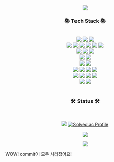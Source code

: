 
<p align="center">
<img src="https://capsule-render.vercel.app/api?type=waving&color=timeGradient&height=200&text=HYUN%20SEUNG&animation=blink&fontColor=FFFFFF&fontSize=60" />
<!-- https://github.com/kyechan99/capsule-render#how-to-use --> <!-- header 사용법 -->
</p>

<h3 align="center">📚 Tech Stack 📚</h3>

<div align="center">
  <br>
  <img src="https://img.shields.io/badge/Java-007396.svg?&style=for-the-badge&logo=Java&logoColor=white"/>
  <img src="https://img.shields.io/badge/C-A8B9CC.svg?&style=for-the-badge&logo=C&logoColor=white"/>
  <img src="https://img.shields.io/badge/C++-00599C.svg?&style=for-the-badge&logo=Cplusplus&logoColor=white"/>
  <br>
  <img src="https://img.shields.io/badge/Spring-6DB33F.svg?&style=for-the-badge&logo=Spring&logoColor=white"/>
  <img src="https://img.shields.io/badge/Spring%20Boot-6DB33F.svg?&style=for-the-badge&logo=SpringBoot&logoColor=white"/>
  <img src="https://img.shields.io/badge/Spring%20Security-6DB33F.svg?&style=for-the-badge&logo=SpringSecurity&logoColor=white"/>
  <img src="https://img.shields.io/badge/JPA-6DB33F.svg?&style=for-the-badge&logo=JPA&logoColor=white"/>
  <img src="https://img.shields.io/badge/JUnit5-25A162.svg?&style=for-the-badge&logo=JUnit5&logoColor=white"/>
  <img src="https://img.shields.io/badge/QueryDSL-00599C.svg?&style=for-the-badge&logo=QueryDSL&logoColor=white"/>
  <br>
  <img src="https://img.shields.io/badge/Amazon%20EC2-FF9900.svg?&style=for-the-badge&logo=Amazonec2&logoColor=white"/>
  <img src="https://img.shields.io/badge/Amazon%20RDS-527FFF.svg?&style=for-the-badge&logo=Amazonrds&logoColor=white"/>
  <img src="https://img.shields.io/badge/Travis%20CI-3EAAAF.svg?&style=for-the-badge&logo=TravisCI&logoColor=white"/>
  <br>
  <img src="https://img.shields.io/badge/OpenGL-5586A4.svg?&style=for-the-badge&logo=OpenGL&logoColor=white"/>
  <img src="https://img.shields.io/badge/OpenCV-5C3EE8.svg?&style=for-the-badge&logo=OpenCV&logoColor=white"/>
  <br>
  <img src="https://img.shields.io/badge/MySQL-4479A1.svg?&style=for-the-badge&logo=MySQL&logoColor=white"/>
  <img src="https://img.shields.io/badge/Redis-DC382D.svg?&style=for-the-badge&logo=Redis&logoColor=white"/>
  <br>
  <img src="https://img.shields.io/badge/JavaScript-F7DF1E.svg?&style=for-the-badge&logo=JavaScript&logoColor=white"/>
  <img src="https://img.shields.io/badge/HTML5-E34F26.svg?&style=for-the-badge&logo=HTML5&logoColor=white"/>
  <img src="https://img.shields.io/badge/jQuery-0769AD.svg?&style=for-the-badge&logo=jQuery&logoColor=white"/>
  <img src="https://img.shields.io/badge/Bootstrap-7952B3.svg?&style=for-the-badge&logo=Bootstrap&logoColor=white"/>
  <br>
  <img src="https://img.shields.io/badge/Adobe%20Illustrator-FF9A00.svg?&style=for-the-badge&logo=AdobeIllustrator&logoColor=white"/>
  <img src="https://img.shields.io/badge/Figma-F24E1E.svg?&style=for-the-badge&logo=Figma&logoColor=white"/>
  <img src="https://img.shields.io/badge/Adobe%20XD-FF61F6.svg?&style=for-the-badge&logo=AdobeXD&logoColor=white"/>
  <img src="https://img.shields.io/badge/Adobe%20Premiere%20Pro-9999FF.svg?&style=for-the-badge&logo=AdobePremierePro&logoColor=white">
  <br>
  <img src="https://img.shields.io/badge/GitHub-181717.svg?&style=for-the-badge&logo=GitHub&logoColor=white">
  <img src="https://img.shields.io/badge/Git-F05032.svg?&style=for-the-badge&logo=Git&logoColor=white">
  <br>
</div>

<br>
<h3 align="center">🛠 Status 🛠</h3>
<br>
<div align="center">
  <p>
    <img src="https://github-readme-stats.vercel.app/api?username=dev-hsyang&show_icons=true&theme=radical">
    <a href="https://solved.ac/dev_hsyang"><img src="http://mazassumnida.wtf/api/v2/generate_badge?boj=dev_hsyang" alt="Solved.ac Profile"></a>
  </p>
<!--   <p>
  <a href="&quot;https://cocoon1787.tistory.com/"><img src="https://img.shields.io/badge/Tech%20Blog-555263?style=flat&amp;logoColor=white" alt="Tistory Badge"></a>
  </p> -->
  <p>
    <a href="https://hits.seeyoufarm.com"><img src="https://hits.seeyoufarm.com/api/count/incr/badge.svg?url=https%3A%2F%2Fgithub.com%2Fdev-hsyang&count_bg=%2379C83D&title_bg=%23555555&icon=&icon_color=%23E7E7E7&title=HITS&edge_flat=true"/></a>
  </p>
</div>



<div align="center">
  <img src="https://capsule-render.vercel.app/api?type=waving&color=timeGradient&height=200&section=footer" />
</div>

  
WOW! commit이 모두 사라졌어요!
  <!--
**dev-hsyang/dev-hsyang** is a ✨ _special_ ✨ repository because its `README.md` (this file) appears on your GitHub profile.

Here are some ideas to get you started:![Uploading image.png…]()

- 🔭 I’m currently working on ...
- 🌱 I’m currently learning ...
- 👯 I’m looking to collaborate on ...
- 🤔 I’m looking for help with ...
- 💬 Ask me about ...
- 📫 How to reach me: ...
- 😄 Pronouns: ...
- ⚡ Fun fact: ...
-->
